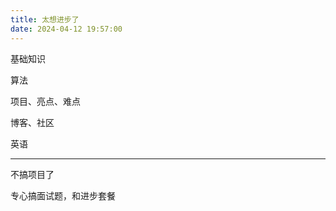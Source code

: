 ```yaml
---
title: 太想进步了
date: 2024-04-12 19:57:00
---
```

基础知识

算法

项目、亮点、难点

博客、社区

英语

----
不搞项目了

专心搞面试题，和进步套餐

